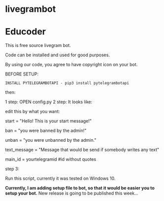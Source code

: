 # livegrambot
# Educoder

This is free source livegram bot.

Code can be installed and used for good purposes.

By using our code, you agree to have copyright icon on your bot.


BEFORE SETUP:


`INSTALL PYTELEGRAMBOTAPI - pip3 install pytelegrambotapi`


then:

1 step: OPEN config.py
2 step: It looks like:


edit this by what you want:


start = "Hello! This is your start message!"


ban = "you were banned by the admin!"


unban = "you were unbanned by the admin."


text_message = "Message that would be send if somebody writes any text"


main_id = yourtelegramid #id without quotes



step 3:


Run this script, currently it was tested on Windows 10.

**Currently, I am adding setup file to bot, so that it would be easier you to setup your bot.**
New release is going to be published this week...
